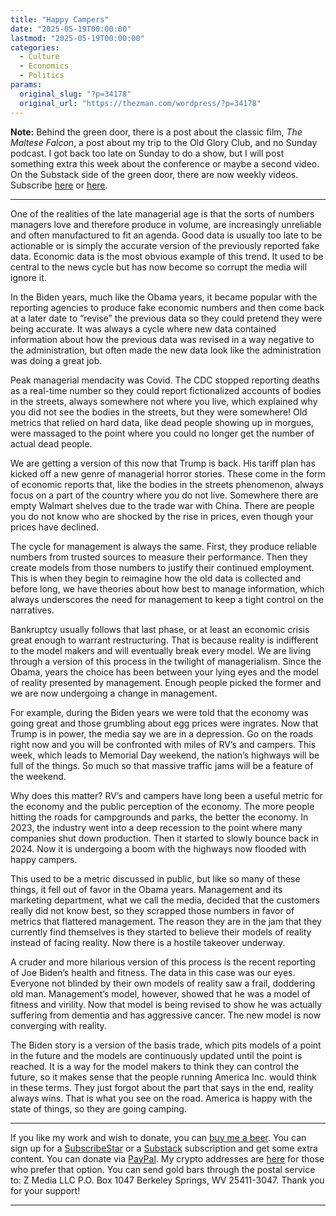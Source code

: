 ```yaml
---
title: "Happy Campers"
date: "2025-05-19T00:00:00"
lastmod: "2025-05-19T00:00:00"
categories:
  - Culture
  - Economics
  - Politics
params:
  original_slug: "?p=34178"
  original_url: "https://thezman.com/wordpress/?p=34178"
---
```


**Note:** Behind the green door, there is a post about the classic film,
*The Maltese Falcon*, a post about my trip to the Old Glory Club, and no
Sunday podcast. I got back too late on Sunday to do a show, but I will
post something extra this week about the conference or maybe a second
video. On the Substack side of the green door, there are now weekly
videos. Subscribe
<a href="https://www.subscribestar.com/the-z-blog" rel="noopener"
target="_blank">here</a> or
<a href="https://thedissident.substack.com/" rel="noopener"
target="_blank">here</a>.

------------------------------------------------------------------------

One of the realities of the late managerial age is that the sorts of
numbers managers love and therefore produce in volume, are increasingly
unreliable and often manufactured to fit an agenda. Good data is usually
too late to be actionable or is simply the accurate version of the
previously reported fake data. Economic data is the most obvious example
of this trend. It used to be central to the news cycle but has now
become so corrupt the media will ignore it.

In the Biden years, much like the Obama years, it became popular with
the reporting agencies to produce fake economic numbers and then come
back at a later date to “revise” the previous data so they could pretend
they were being accurate. It was always a cycle where new data contained
information about how the previous data was revised in a way negative to
the administration, but often made the new data look like the
administration was doing a great job.

Peak managerial mendacity was Covid. The CDC stopped reporting deaths as
a real-time number so they could report fictionalized accounts of bodies
in the streets, always somewhere not where you live, which explained why
you did not see the bodies in the streets, but they were somewhere! Old
metrics that relied on hard data, like dead people showing up in
morgues, were massaged to the point where you could no longer get the
number of actual dead people.

We are getting a version of this now that Trump is back. His tariff plan
has kicked off a new genre of managerial horror stories. These come in
the form of economic reports that, like the bodies in the streets
phenomenon, always focus on a part of the country where you do not live.
Somewhere there are empty Walmart shelves due to the trade war with
China. There are people you do not know who are shocked by the rise in
prices, even though your prices have declined.

The cycle for management is always the same. First, they produce
reliable numbers from trusted sources to measure their performance. Then
they create models from those numbers to justify their continued
employment. This is when they begin to reimagine how the old data is
collected and before long, we have theories about how best to manage
information, which always underscores the need for management to keep a
tight control on the narratives.

Bankruptcy usually follows that last phase, or at least an economic
crisis great enough to warrant restructuring. That is because reality is
indifferent to the model makers and will eventually break every model.
We are living through a version of this process in the twilight of
managerialism. Since the Obama, years the choice has been between your
lying eyes and the model of reality presented by management. Enough
people picked the former and we are now undergoing a change in
management.

For example, during the Biden years we were told that the economy was
going great and those grumbling about egg prices were ingrates. Now that
Trump is in power, the media say we are in a depression. Go on the roads
right now and you will be confronted with miles of RV’s and campers.
This week, which leads to Memorial Day weekend, the nation’s highways
will be full of the things. So much so that massive traffic jams will be
a feature of the weekend.

Why does this matter? RV’s and campers have long been a useful metric
for the economy and the public perception of the economy. The more
people hitting the roads for campgrounds and parks, the better the
economy. In 2023, the industry went into a deep recession to the point
where many companies shut down production. Then it started to slowly
bounce back in 2024. Now it is undergoing a boom with the highways now
flooded with happy campers.

This used to be a metric discussed in public, but like so many of these
things, it fell out of favor in the Obama years. Management and its
marketing department, what we call the media, decided that the customers
really did not know best, so they scrapped those numbers in favor of
metrics that flattered management. The reason they are in the jam that
they currently find themselves is they started to believe their models
of reality instead of facing reality. Now there is a hostile takeover
underway.

A cruder and more hilarious version of this process is the recent
reporting of Joe Biden’s health and fitness. The data in this case was
our eyes. Everyone not blinded by their own models of reality saw a
frail, doddering old man. Management’s model, however, showed that he
was a model of fitness and virility. Now that model is being revised to
show he was actually suffering from dementia and has aggressive cancer.
The new model is now converging with reality.

The Biden story is a version of the basis trade, which pits models of a
point in the future and the models are continuously updated until the
point is reached. It is a way for the model makers to think they can
control the future, so it makes sense that the people running America
Inc. would think in these terms. They just forgot about the part that
says in the end, reality always wins. That is what you see on the road.
America is happy with the state of things, so they are going camping.

------------------------------------------------------------------------

If you like my work and wish to donate, you can
<a href="https://www.buymeacoffee.com/mujolulu" rel="noopener"
target="_blank">buy me a beer</a>. You can sign up for a
<a href="https://www.subscribestar.com/the-z-blog" rel="noopener"
target="_blank">SubscribeStar</a> or a
<a href="https://thedissident.substack.com/" rel="noopener"
target="_blank">Substack</a> subscription and get some extra content.
You can donate via <a
href="https://www.paypal.com/donate/?cmd=_s-xclick&amp;hosted_button_id=UDAS2Q8JYA6CN&amp;source=url"
rel="noopener" target="_blank">PayPal</a>. My crypto addresses are
<a href="https://thezman.com/wordpress/?page_id=22713" rel="noopener"
target="_blank">here</a> for those who prefer that option. You can send
gold bars through the postal service to: Z Media LLC P.O. Box 1047
Berkeley Springs, WV 25411-3047. Thank you for your support!

------------------------------------------------------------------------
